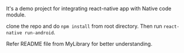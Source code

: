 It's a demo project for integrating react-native app with Native code module.

clone the repo and do `npm install` from root directory.
Then run `react-native run-android`.

Refer README file from MyLibrary for better understanding.
